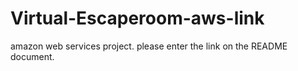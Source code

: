 # Virtual-Escaperoom-aws-link
amazon web services project. please enter the link on the README document.
